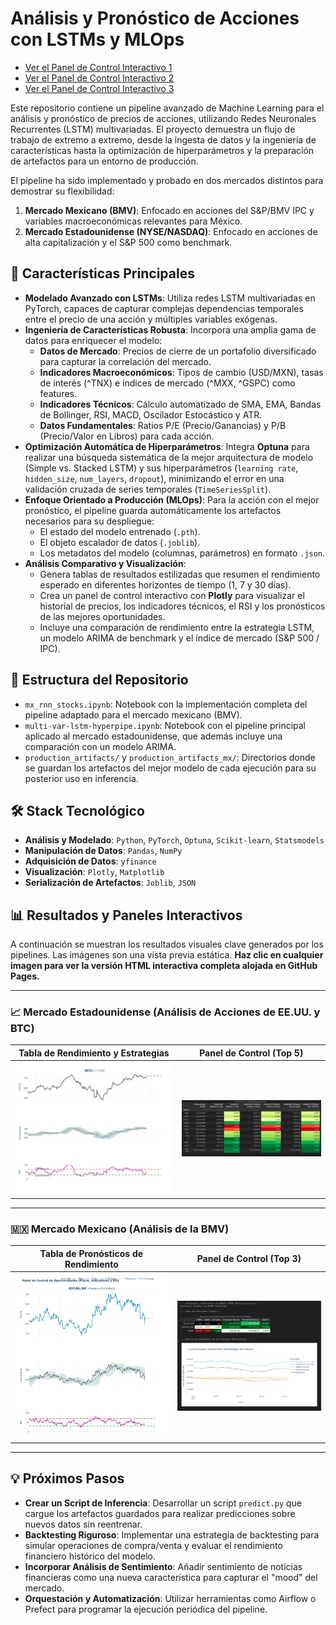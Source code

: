 # Análisis y Pronóstico de Acciones con LSTMs y MLOps

- [Ver el Panel de Control Interactivo 1](https://nachovazquez98.github.io/Portafolio-Acciones-LSTMs/multi-var-lstm-hyperpipe.html)
- [Ver el Panel de Control Interactivo 2](https://nachovazquez98.github.io/Portafolio-Acciones-LSTMs/mx_rnn_stocks.html)
- [Ver el Panel de Control Interactivo 3](https://nachovazquez98.github.io/Portafolio-Acciones-LSTMs/rnn_multi_lstm.html)


Este repositorio contiene un pipeline avanzado de Machine Learning para el análisis y pronóstico de precios de acciones, utilizando Redes Neuronales Recurrentes (LSTM) multivariadas. El proyecto demuestra un flujo de trabajo de extremo a extremo, desde la ingesta de datos y la ingeniería de características hasta la optimización de hiperparámetros y la preparación de artefactos para un entorno de producción.

El pipeline ha sido implementado y probado en dos mercados distintos para demostrar su flexibilidad:
1.  **Mercado Mexicano (BMV)**: Enfocado en acciones del S&P/BMV IPC y variables macroeconómicas relevantes para México.
2.  **Mercado Estadounidense (NYSE/NASDAQ)**: Enfocado en acciones de alta capitalización y el S&P 500 como benchmark.

## 🚀 Características Principales

-   **Modelado Avanzado con LSTMs**: Utiliza redes LSTM multivariadas en PyTorch, capaces de capturar complejas dependencias temporales entre el precio de una acción y múltiples variables exógenas.
-   **Ingeniería de Características Robusta**: Incorpora una amplia gama de datos para enriquecer el modelo:
    -   **Datos de Mercado**: Precios de cierre de un portafolio diversificado para capturar la correlación del mercado.
    -   **Indicadores Macroeconómicos**: Tipos de cambio (USD/MXN), tasas de interés (^TNX) e índices de mercado (^MXX, ^GSPC) como features.
    -   **Indicadores Técnicos**: Cálculo automatizado de SMA, EMA, Bandas de Bollinger, RSI, MACD, Oscilador Estocástico y ATR.
    -   **Datos Fundamentales**: Ratios P/E (Precio/Ganancias) y P/B (Precio/Valor en Libros) para cada acción.
-   **Optimización Automática de Hiperparámetros**: Integra **Optuna** para realizar una búsqueda sistemática de la mejor arquitectura de modelo (Simple vs. Stacked LSTM) y sus hiperparámetros (`learning rate`, `hidden_size`, `num_layers`, `dropout`), minimizando el error en una validación cruzada de series temporales (`TimeSeriesSplit`).
-   **Enfoque Orientado a Producción (MLOps)**: Para la acción con el mejor pronóstico, el pipeline guarda automáticamente los artefactos necesarios para su despliegue:
    -   El estado del modelo entrenado (`.pth`).
    -   El objeto escalador de datos (`.joblib`).
    -   Los metadatos del modelo (columnas, parámetros) en formato `.json`.
-   **Análisis Comparativo y Visualización**:
    -   Genera tablas de resultados estilizadas que resumen el rendimiento esperado en diferentes horizontes de tiempo (1, 7 y 30 días).
    -   Crea un panel de control interactivo con **Plotly** para visualizar el historial de precios, los indicadores técnicos, el RSI y los pronósticos de las mejores oportunidades.
    -   Incluye una comparación de rendimiento entre la estrategia LSTM, un modelo ARIMA de benchmark y el índice de mercado (S&P 500 / IPC).

## 📂 Estructura del Repositorio

-   `mx_rnn_stocks.ipynb`: Notebook con la implementación completa del pipeline adaptado para el mercado mexicano (BMV).
-   `multi-var-lstm-hyperpipe.ipynb`: Notebook con el pipeline principal aplicado al mercado estadounidense, que además incluye una comparación con un modelo ARIMA.
-   `production_artifacts/` y `production_artifacts_mx/`: Directorios donde se guardan los artefactos del mejor modelo de cada ejecución para su posterior uso en inferencia.

## 🛠️ Stack Tecnológico

-   **Análisis y Modelado**: `Python`, `PyTorch`, `Optuna`, `Scikit-learn`, `Statsmodels`
-   **Manipulación de Datos**: `Pandas`, `NumPy`
-   **Adquisición de Datos**: `yfinance`
-   **Visualización**: `Plotly`, `Matplotlib`
-   **Serialización de Artefactos**: `Joblib`, `JSON`

## 📊 Resultados y Paneles Interactivos

A continuación se muestran los resultados visuales clave generados por los pipelines. Las imágenes son una vista previa estática. **Haz clic en cualquier imagen para ver la versión HTML interactiva completa alojada en GitHub Pages.**

---

### 📈 Mercado Estadounidense (Análisis de Acciones de EE.UU. y BTC)

| Tabla de Rendimiento y Estrategias | Panel de Control (Top 5) |
| :---: | :---: |
| [![Resultados y Estrategias US](Screenshot_20250725_004740.png)](https://nachovazquez98.github.io/Portafolio-Acciones-LSTMs/multi-var-lstm-hyperpipe.html) | [![Dashboard Interactivo US](Screenshot_20250725_004834.png)](https://nachovazquez98.github.io/Portafolio-Acciones-LSTMs/multi-var-lstm-hyperpipe.html) |

---

### 🇲🇽 Mercado Mexicano (Análisis de la BMV)

| Tabla de Pronósticos de Rendimiento | Panel de Control (Top 3) |
| :---: | :---: |
| [![Resultados BMV](Screenshot_20250725_004905.png)](https://nachovazquez98.github.io/Portafolio-Acciones-LSTMs/mx_rnn_stocks.html) | [![Dashboard Interactivo BMV](Screenshot_20250725_005018.png)](https://nachovazquez98.github.io/Portafolio-Acciones-LSTMs/mx_rnn_stocks.html) |

---

## 💡 Próximos Pasos

-   **Crear un Script de Inferencia**: Desarrollar un script `predict.py` que cargue los artefactos guardados para realizar predicciones sobre nuevos datos sin reentrenar.
-   **Backtesting Riguroso**: Implementar una estrategia de backtesting para simular operaciones de compra/venta y evaluar el rendimiento financiero histórico del modelo.
-   **Incorporar Análisis de Sentimiento**: Añadir sentimiento de noticias financieras como una nueva característica para capturar el "mood" del mercado.
-   **Orquestación y Automatización**: Utilizar herramientas como Airflow o Prefect para programar la ejecución periódica del pipeline.

